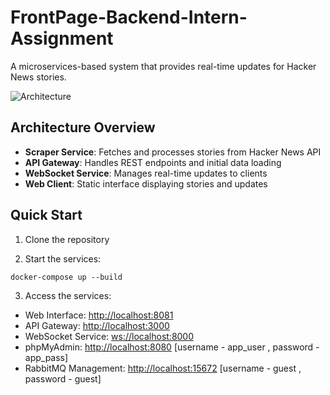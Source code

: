 # FrontPage-Backend-Intern-Assignment

A microservices-based system that provides real-time updates for Hacker News stories.

![Architecture](https://github.com/user-attachments/assets/312c8221-3035-4949-aebc-60d030eb3d30)


## Architecture Overview

- **Scraper Service**: Fetches and processes stories from Hacker News API
- **API Gateway**: Handles REST endpoints and initial data loading
- **WebSocket Service**: Manages real-time updates to clients
- **Web Client**: Static interface displaying stories and updates

## Quick Start

1. Clone the repository

2.  Start the services:

`docker-compose up --build`

3.  Access the services:

-   Web Interface: <http://localhost:8081>
-   API Gateway: <http://localhost:3000>
-   WebSocket Service: <ws://localhost:8000>
-   phpMyAdmin: <http://localhost:8080> [username - app_user , password - app_pass]
-   RabbitMQ Management: <http://localhost:15672> [username - guest , password - guest]
